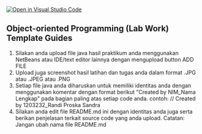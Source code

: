 [![Open in Visual Studio Code](https://classroom.github.com/assets/open-in-vscode-c66648af7eb3fe8bc4f294546bfd86ef473780cde1dea487d3c4ff354943c9ae.svg)](https://classroom.github.com/online_ide?assignment_repo_id=8916417&assignment_repo_type=AssignmentRepo)
## Object-oriented Programming (Lab Work) Template Guides
1. Silakan anda upload file java hasil praktikum anda menggunakan NetBeans atau IDE/text editor lainnya dengan mengupload button ADD FILE
2. Upload juga screenshot hasil latihan dan tugas anda dalam format .JPG atau .JPEG atau .PNG
3. Setiap file java anda diharuskan untuk memiliki identitas anda dengan menggunakan komentar dengan format berikut "Created by NIM_Nama Lengkap" pada bagian paling atas setiap code anda. contoh: // Created by 1203232_Randi Proska Sandra
4. Silakan anda edit file README.md ini dengan identitas anda juga serta berikan penjelasan terkait source code yang anda upload. Catatan: Jangan ubah nama file README.md
